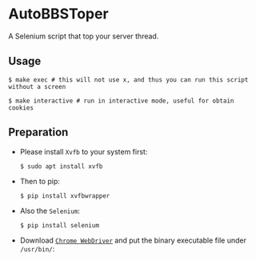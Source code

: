 # AutoBBSToper

A Selenium script that top your server thread.

## Usage

```shell
$ make exec # this will not use x, and thus you can run this script without a screen
```

```shell
$ make interactive # run in interactive mode, useful for obtain cookies
```

## Preparation

- Please install `Xvfb` to your system first:

    ```shell
    $ sudo apt install xvfb
    ```

- Then to pip:

    ```shell
    $ pip install xvfbwrapper
    ```

- Also the `Selenium`:

    ```shell
    $ pip install selenium
    ```

- Download [`Chrome WebDriver`](https://googlechromelabs.github.io/chrome-for-testing/#stable) and put the binary
  executable file under `/usr/bin/`:
